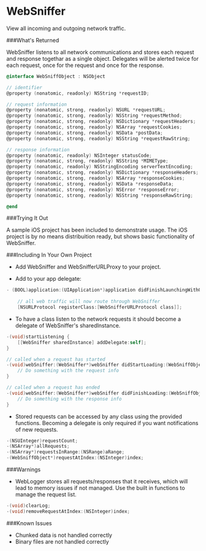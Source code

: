 WebSniffer
==========

View all incoming and outgoing network traffic.


###What's Returned

WebSniffer listens to all network communications and stores each request and response togethar as a single object. Delegates will be alerted twice for each request, once for the request and once for the response.

```objectivec
@interface WebSniffObject : NSObject

// identifier
@property (nonatomic, readonly) NSString *requestID;

// request information
@property (nonatomic, strong, readonly) NSURL *requestURL;
@property (nonatomic, strong, readonly) NSString *requestMethod;
@property (nonatomic, strong, readonly) NSDictionary *requestHeaders;
@property (nonatomic, strong, readonly) NSArray *requestCookies;
@property (nonatomic, strong, readonly) NSData *postData;
@property (nonatomic, strong, readonly) NSString *requestRawString;

// response information
@property (nonatomic, readonly) NSInteger statusCode;
@property (nonatomic, strong, readonly) NSString *MIMEType;
@property (nonatomic, readonly) NSStringEncoding serverTextEncoding;
@property (nonatomic, strong, readonly) NSDictionary *responseHeaders;
@property (nonatomic, strong, readonly) NSArray *responseCookies;
@property (nonatomic, strong, readonly) NSData *responseData;
@property (nonatomic, strong, readonly) NSError *responseError;
@property (nonatomic, strong, readonly) NSString *responseRawString;

@end
```


###Trying It Out

A sample iOS project has been included to demonstrate usage. The iOS project is by no means distribuition ready, but shows basic functionality of WebSniffer.


###Including In Your Own Project

* Add WebSniffer and WebSnifferURLProxy to your project.

* Add to your app delegate:
```objectivec
- (BOOL)application:(UIApplication*)application didFinishLaunchingWithOptions:(NSDictionary*)launchOptions {
	
	// all web traffic will now route through WebSniffer
	[NSURLProtocol registerClass:[WebSnifferURLProtocol class]];
```

* To have a class listen to the network requests it should become a delegate of WebSniffer's sharedInstance.
```objectivec
-(void)startListening {
	[[WebSniffer sharedInstance] addDelegate:self];
}

// called when a request has started
-(void)webSniffer:(WebSniffer*)webSniffer didStartLoading:(WebSniffObject*)aWebObject atIndex:(NSUInteger)requestIndex {
	// Do something with the request info
}

// called when a request has ended
-(void)webSniffer:(WebSniffer*)webSniffer didFinishLoading:(WebSniffObject*)aWebObject atIndex:(NSUInteger)requestIndex {
	// Do something with the response info
}
```

* Stored requests can be accessed by any class using the provided functions. Becoming a delegate is only required if you want notifications of new requests.

```objectivec
-(NSUInteger)requestCount;
-(NSArray*)allRequests;
-(NSArray*)requestsInRange:(NSRange)aRange;
-(WebSniffObject*)requestAtIndex:(NSInteger)index;
```


###Warnings

* WebLogger stores all requests/responses that it receives, which will lead to memory issues if not managed. Use the built in functions to manage the request list.

```objectivec
-(void)clearLog;
-(void)removeRequestAtIndex:(NSInteger)index;
```


###Known Issues

* Chunked data is not handled correctly
* Binary files are not handled correctly
